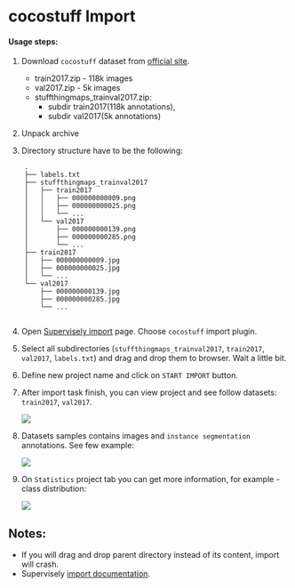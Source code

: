 # cocostuff Import

#### Usage steps:
1) Download `cocostuff` dataset from [official site](https://github.com/nightrome/cocostuff).

   * train2017.zip - 118k images	
   * val2017.zip - 5k images	
   * stuffthingmaps_trainval2017.zip:
     * subdir train2017(118k annotations), 
     * subdir val2017(5k annotations)		


2) Unpack archive

3) Directory structure have to be the following:

```	
    .
    ├── labels.txt	
    ├── stuffthingmaps_trainval2017	
    │   ├── train2017	
    │   │   ├── 000000000009.png	
    │   │   ├── 000000000025.png	
    │   │   └── ...	
    │   └── val2017	
    │       ├── 000000000139.png	
    │       ├── 000000000285.png	
    │       └── ...	
    ├── train2017	
    │   ├── 000000000009.jpg	
    │   ├── 000000000025.jpg	
    │   └── ...	
    └── val2017	
        ├── 000000000139.jpg	
        ├── 000000000285.jpg	
        └── ...	
        
```
 
4) Open [Supervisely import](supervise.ly/import) page. Choose `cocostuff` import plugin.

5) Select all subdirectories (`stuffthingmaps_trainval2017`, `train2017`, `val2017`, `labels.txt`) and drag and drop them to browser. Wait a little bit.

6) Define new project name and click on `START IMPORT` button.

7) After import task finish, you can view project and see follow datasets: `train2017`, `val2017`.

    ![](https://i.imgur.com/aO5zLLa.png)

8) Datasets samples contains images and `instance segmentation` annotations. See few example:

    ![](https://i.imgur.com/63cxnYh.png)
    

9) On `Statistics` project tab you can get more information, for example - class distribution:

    ![](https://i.imgur.com/PmmlFtM.png)
    
## Notes:
* If you will drag and drop parent directory instead of its content, import will crash.
* Supervisely [import documentation](https://docs.supervise.ly/import/).
